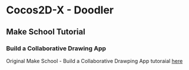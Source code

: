 # Cocos2D-X - Doodler
## Make School Tutorial
### Build a Collaborative Drawing App

Original Make School - Build a Collaborative Drawping App tutoraial [here](https://www.makeschool.com/academy/track/build-a-collaborative-drawing-app)

